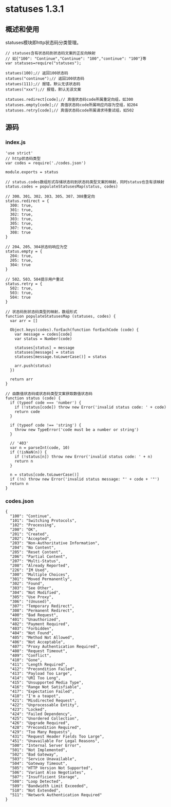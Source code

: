 # statuses 1.3.1

## 概述和使用

statuses模块即http状态码分类管理。

	// statuses含有状态码到状态码文案的正反向映射
	// 如{"100": "Continue","Continue": "100","continue": "100"}等
	var statuses=require("statuses");
	
	statues(100);// 返回100状态码
	statues("continue");// 返回100状态码
	statues(111);// 报错，默认无该状态码
	statues("xxx");// 报错，默认无该文案
	
	statuses.redirect[code];// 真值状态码code所属重定向组，如300
	statuses.empty[code];// 真值状态码code所属响应内容为空组，如204
	statuses.retry[code];// 真值状态码code所属请求待重试组，如502

## 源码

### index.js

	'use strict'
	// http状态码类型
	var codes = require('./codes.json')
	
	module.exports = status
	
	// status.codes数组形式存储状态码到状态码类型文案的映射，同时status也含有该映射
	status.codes = populateStatusesMap(status, codes)
	
	// 300、301、302、303、305、307、308重定向
	status.redirect = {
	  300: true,
	  301: true,
	  302: true,
	  303: true,
	  305: true,
	  307: true,
	  308: true
	}
	
	// 204、205、304状态码响应为空
	status.empty = {
	  204: true,
	  205: true,
	  304: true
	}
	
	// 502、503、504提示用户重试
	status.retry = {
	  502: true,
	  503: true,
	  504: true
	}
	
	// 状态码到状态码类型的映射，数组形式
	function populateStatusesMap (statuses, codes) {
	  var arr = []
	
	  Object.keys(codes).forEach(function forEachCode (code) {
	    var message = codes[code]
	    var status = Number(code)
	
	    statuses[status] = message
	    statuses[message] = status
	    statuses[message.toLowerCase()] = status
	
	    arr.push(status)
	  })
	
	  return arr
	}
	
	// 由数值状态码或状态码类型文案获取数值状态码
	function status (code) {
	  if (typeof code === 'number') {
	    if (!status[code]) throw new Error('invalid status code: ' + code)
	    return code
	  }
	
	  if (typeof code !== 'string') {
	    throw new TypeError('code must be a number or string')
	  }
	
	  // '403'
	  var n = parseInt(code, 10)
	  if (!isNaN(n)) {
	    if (!status[n]) throw new Error('invalid status code: ' + n)
	    return n
	  }
	
	  n = status[code.toLowerCase()]
	  if (!n) throw new Error('invalid status message: "' + code + '"')
	  return n
	}

### codes.json

	{
	  "100": "Continue",
	  "101": "Switching Protocols",
	  "102": "Processing",
	  "200": "OK",
	  "201": "Created",
	  "202": "Accepted",
	  "203": "Non-Authoritative Information",
	  "204": "No Content",
	  "205": "Reset Content",
	  "206": "Partial Content",
	  "207": "Multi-Status",
	  "208": "Already Reported",
	  "226": "IM Used",
	  "300": "Multiple Choices",
	  "301": "Moved Permanently",
	  "302": "Found",
	  "303": "See Other",
	  "304": "Not Modified",
	  "305": "Use Proxy",
	  "306": "(Unused)",
	  "307": "Temporary Redirect",
	  "308": "Permanent Redirect",
	  "400": "Bad Request",
	  "401": "Unauthorized",
	  "402": "Payment Required",
	  "403": "Forbidden",
	  "404": "Not Found",
	  "405": "Method Not Allowed",
	  "406": "Not Acceptable",
	  "407": "Proxy Authentication Required",
	  "408": "Request Timeout",
	  "409": "Conflict",
	  "410": "Gone",
	  "411": "Length Required",
	  "412": "Precondition Failed",
	  "413": "Payload Too Large",
	  "414": "URI Too Long",
	  "415": "Unsupported Media Type",
	  "416": "Range Not Satisfiable",
	  "417": "Expectation Failed",
	  "418": "I'm a teapot",
	  "421": "Misdirected Request",
	  "422": "Unprocessable Entity",
	  "423": "Locked",
	  "424": "Failed Dependency",
	  "425": "Unordered Collection",
	  "426": "Upgrade Required",
	  "428": "Precondition Required",
	  "429": "Too Many Requests",
	  "431": "Request Header Fields Too Large",
	  "451": "Unavailable For Legal Reasons",
	  "500": "Internal Server Error",
	  "501": "Not Implemented",
	  "502": "Bad Gateway",
	  "503": "Service Unavailable",
	  "504": "Gateway Timeout",
	  "505": "HTTP Version Not Supported",
	  "506": "Variant Also Negotiates",
	  "507": "Insufficient Storage",
	  "508": "Loop Detected",
	  "509": "Bandwidth Limit Exceeded",
	  "510": "Not Extended",
	  "511": "Network Authentication Required"
	}